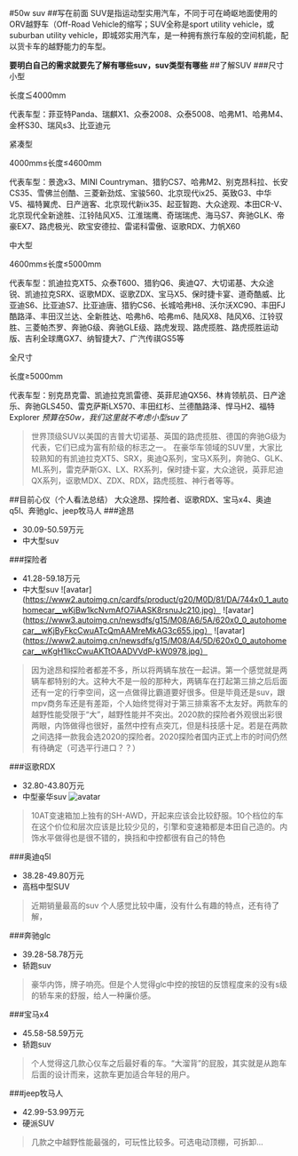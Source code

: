#50w suv
##写在前面
SUV是指运动型实用汽车，不同于可在崎岖地面使用的ORV越野车（Off-Road Vehicle的缩写；SUV全称是sport utility vehicle，或suburban utility vehicle，即城郊实用汽车，是一种拥有旅行车般的空间机能，配以货卡车的越野能力的车型。

**要明白自己的需求就要先了解有哪些suv，suv类型有哪些**
##了解SUV
###尺寸
小型

长度≦4000mm

代表车型：菲亚特Panda、瑞麒X1、众泰2008、众泰5008、哈弗M1、哈弗M4、金杯S30、瑞风s3、比亚迪元

紧凑型

4000mm≤长度≤4600mm

代表车型：景逸x3、MINI Countryman、猎豹CS7、哈弗M2、别克昂科拉、长安CS35、雪佛兰创酷、三菱新劲炫、宝骏560、北京现代ix25、英致G3、中华V5、福特翼虎、日产逍客、北京现代新ix35、起亚智跑、大众途观、本田CR-V、北京现代全新途胜、江铃陆风X5、江淮瑞鹰、奇瑞瑞虎、海马S7、奔驰GLK、帝豪EX7、路虎极光、欧宝安德拉、雷诺科雷傲、讴歌RDX、力帆X60

中大型

4600mm≤长度≤5000mm

代表车型：凯迪拉克XT5、众泰T600、猎豹Q6、奥迪Q7、大切诺基、大众途锐、凯迪拉克SRX、讴歌MDX、讴歌ZDX、宝马X5、保时捷卡宴、道奇酷威、比亚迪S6、比亚迪S7、比亚迪唐、猎豹CS6、长城哈弗H8、沃尔沃XC90、丰田FJ酷路泽、丰田汉兰达、全新胜达、哈弗h6、哈弗m6、陆风X8、陆风X6、江铃驭胜、三菱帕杰罗、奔驰G级、奔驰GLE级、路虎发现、路虎揽胜、路虎揽胜运动版、吉利全球鹰GX7、纳智捷大7、广汽传祺GS5等

全尺寸

长度≥5000mm

代表车型：别克昂克雷、凯迪拉克凯雷德、英菲尼迪QX56、林肯领航员、日产途乐、奔驰GLS450、雷克萨斯LX570、丰田红杉、兰德酷路泽、悍马H2、福特Explorer
*预算在50w，我们这里就不考虑小型suv了*
>世界顶级SUV以美国的吉普大切诺基、英国的路虎揽胜、德国的奔驰G级为代表，它们已成为富有阶级的标志之一。
在豪华车领域的SUV里，大家比较熟知的有凯迪拉克XT5、SRX，奥迪Q系列，宝马X系列，奔驰G、GLK、ML系列，雷克萨斯GX、LX、RX系列，保时捷卡宴，大众途锐，英菲尼迪QX系列，讴歌MDX、ZDX、RDX，路虎揽胜、神行者等等。

##目前心仪（个人看法总结）
大众途昂、探险者、讴歌RDX、宝马x4、奥迪q5l、奔驰glc、jeep牧马人
###途昂
- 30.09-50.59万元
- 中大型suv

###探险者
- 41.28-59.18万元
- 中大型suv
![avatar](https://www2.autoimg.cn/cardfs/product/g20/M0D/81/DA/744x0_1_autohomecar__wKjBw1kcNvmAfO7iAASK8rsnuJc210.jpg）
![avatar](https://www3.autoimg.cn/newsdfs/g15/M08/A6/5A/620x0_0_autohomecar__wKjByFkcCwuATcQmAAMreMkAG3c655.jpg）
![avatar](https://www2.autoimg.cn/newsdfs/g15/M08/A4/5D/620x0_0_autohomecar__wKgH1lkcCwuAKTtOAADVVdP-kW0978.jpg）
>因为途昂和探险者都差不多，所以将两辆车放在一起讲。第一个感觉就是两辆车都特别的大。这种大不是一般的那种大，两辆车在打起第三排之后后面还有一定的行李空间，这一点做得比霸道要好很多。但是毕竟还是suv，跟mpv商务车还是有差距，个人始终觉得对于第三排乘客不太友好。两款车的越野性能受限于“大”，越野性能并不突出。2020款的探险者外观很出彩很两眼，内饰做得也很好，虽然中控有点突兀，但是科技感十足。若是在两款之间选择一款我会选2020的探险者。2020探险者国内正式上市的时间仍然有待确定（可选平行进口？？）

###讴歌RDX
- 32.80-43.80万元
- 中型豪华suv
![avatar](https://www2.autoimg.cn/newsdfs/g2/M01/96/BA/620x0_0_autohomecar__ChcCRFvHLgyATFy2AAJBOKxoHhs020.jpg)
>10AT变速箱加上独有的SH-AWD，开起来应该会比较舒服。10个档位的车在这个价位和层次应该是比较少见的，引擎和变速箱都是本田自己造的。内饰水平做得也是很不错的，换挡和中控都很有自己的特色

###奥迪q5l
- 38.28-49.80万元
- 高档中型SUV
>近期销量最高的suv
个人感觉比较中庸，没有什么有趣的特点，还有待了解，

###奔驰glc
- 39.28-58.78万元
- 轿跑suv
>豪华内饰，牌子响亮。但是个人觉得glc中控的按钮的反馈程度来的没有s级的轿车来的舒服，给人一种廉价感。

###宝马x4
- 45.58-58.59万元
- 轿跑suv
>个人觉得这几款心仪车之后最好看的车。“大溜背”的屁股，其实就是从跑车后面的设计而来，这款车更加适合年轻的用户。

###jeep牧马人
- 42.99-53.99万元
- 硬派SUV
>几款之中越野性能最强的，可玩性比较多。可选电动顶棚，可拆卸...
